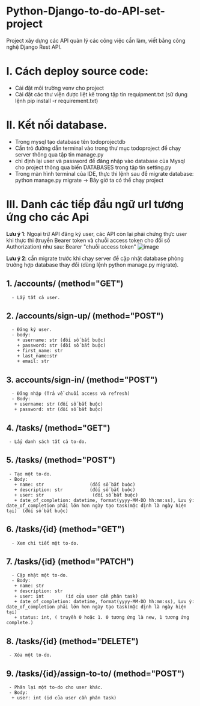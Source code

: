 # Python-Django-to-do-API-set-project
Project xây dựng các API quản lý các công việc cần làm, viết bằng công nghệ Django Rest API.

# I. Cách deploy source code:
  - Cài đặt môi trường venv cho project
  - Cài đặt các thư viện được liệt kê trong tập tin requipment.txt (sữ dụng lệnh pip install -r requirement.txt)

# II. Kết nối database.
  - Trong mysql tạo database tên todoprojectdb
  - Cần trỏ đường dẫn terminal vào trong thư mục todoproject để chạy server thông qua tập tin manage.py
  - chỉ định lại user và password để đăng nhập vào database của Mysql cho project thông qua biến DATABASES trong tập tin setting.py
  - Trong màn hình terminal của IDE, thực thi lệnh sau để migrate database: python manage.py migrate
   -> Bây giờ ta có thể chạy project

# III.  Danh các tiếp đầu ngữ url tương ứng cho các Api
  **Lưu ý 1**: Ngoại trừ API đăng ký user, các API còn lại phải chứng thực user khi thực thi (truyền Bearer token và chuỗi access token cho đối số Authorization) như sau:
      Bearer "chuỗi access token"
      ![image](https://user-images.githubusercontent.com/52287665/135322157-ecb75f4c-8df8-455f-8145-a39a3f2a3caa.png)
      
   **Lưu ý 2**: cần migrate trước khi chạy server để cập nhật database phòng trường hợp database thay đổi (dùng lệnh python manage.py migrate).
   
  ## 1.  /accounts/    (method="GET") 
      - Lấy tất cả user.
  ## 2.  /accounts/sign-up/ (method="POST") 
      - Đăng ký user.
      - body: 
        + username: str (đối số bắt buộc)
        + password: str (đối số bắt buộc)
        + first_name: str
        + last_name:str
        + email: str
  
  ## 3.  accounts/sign-in/        (method="POST")                 
      - Đăng nhập (Trả về chuổi access và refresh)
      - Body:
       + username: str (đối số bắt buộc)
       + password: str (đối số bắt buộc)
    
  ## 4.  /tasks/     (method="GET")        
     - Lấy danh sách tất cả to-do.
    
  ## 5.  /tasks/     (method="POST")       
     - Tạo một to-do.
     - Body: 
       + name: str                 (đối số bắt buộc)
       + description: str          (đối số bắt buộc)
       + user: str                  (đối số bắt buộc)
       + date_of_completion: datetime, format(yyyy-MM-DD hh:mm:ss), Lưu ý: date_of_completion phải lớn hơn ngày tạo task(mặc định là ngày hiện tại)  (đối số bắt buộc)
        
  ##  6.  /tasks/{id}  (method="GET")  
      - Xem chi tiết một to-do.
      
  ## 7.  /tasks/{id}   (method="PATCH")    
      - Cập nhật một to-do.
      - Body: 
       + name: str                 
       + description: str          
       + user: int        (id của user cần phân task)                
       + date_of_completion: datetime, format(yyyy-MM-DD hh:mm:ss), Lưu ý: date_of_completion phải lớn hơn ngày tạo task(mặc định là ngày hiện tại)
       + status: int, ( truyền 0 hoặc 1. 0 tương ứng là new, 1 tương ứng complete.)
       
  ## 8.  /tasks/{id}   (method="DELETE")   
     - Xóa một to-do.
     
  ## 9.  /tasks/{id}/assign-to-to/         (method="POST") 
     - Phân lại một to-do cho user khác. 
     - Body:
      + user: int (id của user cần phân task)
